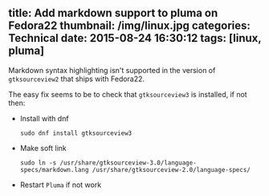 title: Add markdown support to pluma on Fedora22
thumbnail: /img/linux.jpg
categories: Technical
date: 2015-08-24 16:30:12
tags: [linux, pluma]
---

Markdown syntax highlighting isn't supported in the version of `gtksourceview2` that ships with Fedora22.

The easy fix seems to be to check that `gtksourceview3` is installed, if not then:

- Install with dnf

    ```
    sudo dnf install gtksourceview3
    ```

- Make soft link

    ```
    sudo ln -s /usr/share/gtksourceview-3.0/language-specs/markdown.lang /usr/share/gtksourceview-2.0/language-specs/
    ```

- Restart `Pluma` if not work
